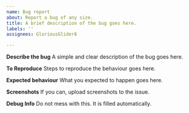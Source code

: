 ```yaml
---
name: Bug report
about: Report a bug of any size.
title: A brief description of the bug goes here.
labels: ''
assignees: GloriousGlider8

---
```


**Describe the bug**
A simple and clear description of the bug goes here.

**To Reproduce**
Steps to reproduce the behaviour goes here.

**Expected behaviour**
What you expected to happen goes here.

**Screenshots**
If you can, upload screenshots to the issue.

**Debug Info**
Do not mess with this. It is filled automatically.
